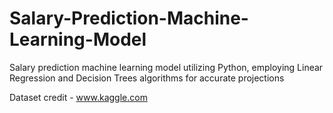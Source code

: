 # Salary-Prediction-Machine-Learning-Model
Salary prediction machine learning model utilizing Python, employing Linear Regression and Decision Trees algorithms for accurate projections

Dataset credit - www.kaggle.com
